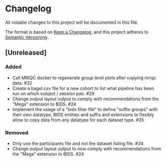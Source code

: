 # Changelog

All notable changes to this project will be documented in this file.

The format is based on [Keep a Changelog](https://keepachangelog.com/en/1.0.0/),
and this project adheres to
[Semantic Versioning](https://semver.org/spec/v2.0.0.html).

<!--
- `Added` Added for new features.
- `Changed` Changed for changes in existing functionality.
- `Deprecated` Deprecated for soon-to-be removed features.
- `Removed` Removed for now removed features.
- `Fixed` Fixed for any bug fixes.
- `Security` Security in case of vulnerabilities.
-->

## [Unreleased]

### Added

- Call MRIQC docker to regenerate group level plots after copying mriqc data.
  #32
- Create a bagel.csv file for a new cohort to list what pipeline has been run on
  which subject / session pair. #29
- Change output layout output to comply with recommendations from the "Mega"
  extension to BIDS. #24
- Implement the usage of a "bids filter file" to define "suffix groups" with
  their own datatype, BIDS entities and suffix and extensions to flexibly allow
  to copy data from any datatype for each dataset type. #35

### Removed

- Only use the participants file and not the dataset listing file. #34
- Change output layout output to now comply with recommendations from the "Mega"
  extension to BIDS. #24
